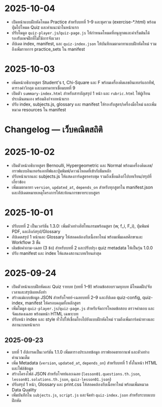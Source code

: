 # 2025-10-04
- เปิดหน้าแบบฝึกหัดโหมด Practice สำหรับบทที่ 1–9 และชุดรวม (exercise-*.html) พร้อมปุ่มไปโหมด Quiz และคำแนะนำในหน้าแรก
- ปรับโมดูล `quiz-player.js`/`quiz-page.js` ให้กำหนดโหมดที่อนุญาตและค่าเริ่มต้นได้ รองรับเพจฝึกที่ไม่ใช้การจับเวลา
- อัปเดต index, manifest, และ `quiz-index.json` ให้บันทึกเมตาดาทาแบบฝึกหัดใหม่ รวมถึงเพิ่มรายการ practice_sets ใน manifest

# 2025-10-03
- เพิ่มหน้าอธิบายสูตร Student's t, Chi-Square และ F พร้อมเครื่องคิดเลขอินเทอร์แอกทีฟ, ตารางค่าวิกฤต และเมทาดาทาเชื่อมบทที่ 9
- เปิดตัว `summary-index.html` สำหรับสารบัญสรุป 1 หน้า และ `rubric.html` ให้ผู้เรียนประเมินตนเอง พร้อมลิงก์จากหน้าแรก
- ปรับ index, subjects.js, glossary และ manifest ให้รองรับสูตร/เครื่องมือใหม่ และเพิ่มหมวด resources ใน manifest

# Changelog — เว็บคณิตสถิติ

# 2025-10-02
- เปิดตัวหน้าอธิบายสูตร Bernoulli, Hypergeometric และ Normal พร้อมเครื่องคิดเลข/กราฟแบบอินเทอร์แอกทีฟและปุ่มพิมพ์/ดาวน์โหลดที่เข้ากับธีมหลัก
- ปรับหน้าแรกและ subjects.js ให้แสดงการ์ดสูตรครบชุด รวมถึงเชื่อมลิงก์ไปบทเรียน/สรุปที่เกี่ยวข้อง
- เพิ่มเมตาดาทา `version`, `updated_at`, `depends_on` สำหรับทุกสูตรใน manifest.json และอัปเดตหมายเหตุโครงการให้สะท้อนการขยายระบบสูตร

# 2025-10-01
- ปรับบทที่ 2 เป็นเวอร์ชัน 1.3.0: เพิ่มตัวอย่างฮิสโทแกรมพร้อมสูตร \(w, f_i, F_i\), ปุ่มพิมพ์ PDF, และลิงก์สรุป/Glossary
- อัปเดตสรุป 1 หน้าและ Glossary ให้สอดคล้องกับเนื้อหาใหม่ พร้อมเพิ่มเคสศึกษาและ Workflow 3 ขั้น
- เติมข้อคำถาม-เฉลย (3 ข้อ) สำหรับบทที่ 2 และปรับปรุง quiz metadata ให้เป็นรุ่น 1.0.0
- ปรับ manifest และ index ให้แสดงสถานะบทเรียนล่าสุด

# 2025-09-24
- เปิดตัวหน้าแบบฝึกหัดและ Quiz รายบท (บทที่ 1–9) พร้อมข้อสอบรวมทุกบท มีโหมดฝึก/จับเวลาและสรุปผลหลังทำ
- สร้างแม่แบบข้อมูล JSON สำหรับโจทย์-เฉลยบทที่ 2–9 และอัปเดต quiz-config, quiz-index, manifest ให้ครอบคลุมทั้งหลักสูตร
- เพิ่มโมดูล `quiz-player.js`/`quiz-page.js` สำหรับจัดการโหลดข้อสอบ ตรวจคำตอบ และจัดแสดงเฉลย พร้อมหน้า HTML เฉพาะบท
- ปรับหน้า index และ style ทั่วไปให้เชื่อมโยงไปยังแบบฝึกหัดใหม่ รวมถึงเพิ่มการ์ดนำทางและสถานะบนหน้าแรก

## 2025-09-23
- บทที่ 1 อัปเกรดเป็นเวอร์ชัน 1.1.0 เพิ่มตารางประเภทข้อมูล กราฟยอดขายกาแฟ และตัวอย่างคำนวณเต็ม
- เพิ่ม Metadata (`version`, `updated_at`, `depends_on`) สำหรับบทที่ 1 ทั้งในหน้า HTML และไฟล์ข้อมูล
- สร้างโครงไฟล์ JSON สำหรับโจทย์และเฉลย (`lesson01.questions.th.json`, `lesson01.solutions.th.json`, `quiz-lesson01.json`)
- ปรับสรุป 1 หน้า, Glossary และ print.css ให้สอดคล้องกับเนื้อหาใหม่ พร้อมเพิ่มหมวด Data Quality
- เพิ่มบันทึกใน `subjects.js`, `script.js` และจัดทำ `quiz-index.json` สำหรับระบบแบบฝึกหัด
